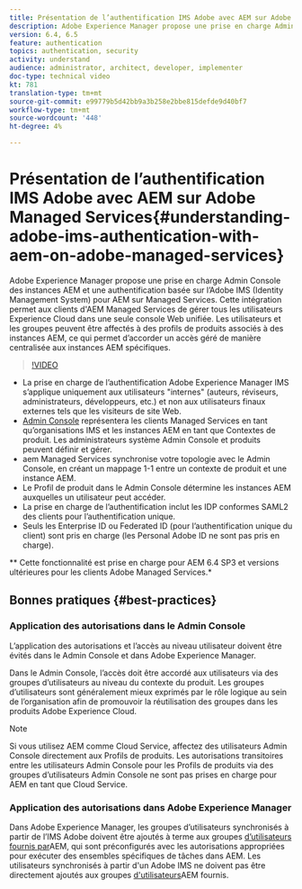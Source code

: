 ```yaml
---
title: Présentation de l’authentification IMS Adobe avec AEM sur Adobe Managed Services
description: Adobe Experience Manager propose une prise en charge Admin Console des instances AEM et une authentification basée sur l’Adobe IMS (Identity Management System) pour AEM sur Managed Services.   Cette intégration permet aux clients d'AEM Managed Services de gérer tous les utilisateurs Experience Cloud dans une seule console Web unifiée. Les utilisateurs et les groupes peuvent être affectés à des profils de produits associés à des instances AEM, ce qui permet d’accorder un accès géré de manière centralisée aux instances AEM spécifiques.
version: 6.4, 6.5
feature: authentication
topics: authentication, security
activity: understand
audience: administrator, architect, developer, implementer
doc-type: technical video
kt: 781
translation-type: tm+mt
source-git-commit: e99779b5d42bb9a3b258e2bbe815defde9d40bf7
workflow-type: tm+mt
source-wordcount: '448'
ht-degree: 4%

---
```



# Présentation de l’authentification IMS Adobe avec AEM sur Adobe Managed Services{#understanding-adobe-ims-authentication-with-aem-on-adobe-managed-services}

Adobe Experience Manager propose une prise en charge Admin Console des instances AEM et une authentification basée sur l’Adobe IMS (Identity Management System) pour AEM sur Managed Services.   Cette intégration permet aux clients d&#39;AEM Managed Services de gérer tous les utilisateurs Experience Cloud dans une seule console Web unifiée. Les utilisateurs et les groupes peuvent être affectés à des profils de produits associés à des instances AEM, ce qui permet d’accorder un accès géré de manière centralisée aux instances AEM spécifiques.

>[!VIDEO](https://video.tv.adobe.com/v/26170?quality=12&learn=on)

* La prise en charge de l’authentification Adobe Experience Manager IMS s’applique uniquement aux utilisateurs &quot;internes&quot; (auteurs, réviseurs, administrateurs, développeurs, etc.) et non aux utilisateurs finaux externes tels que les visiteurs de site Web.
* [Admin Console](https://adminconsole.adobe.com/) représentera les clients Managed Services en tant qu’organisations IMS et les instances AEM en tant que Contextes de produit. Les administrateurs système Admin Console et produits peuvent définir et gérer.
* aem Managed Services synchronise votre topologie avec le Admin Console, en créant un mappage 1-1 entre un contexte de produit et une instance AEM.
* Le Profil de produit dans le Admin Console détermine les instances AEM auxquelles un utilisateur peut accéder.
* La prise en charge de l’authentification inclut les IDP conformes SAML2 des clients pour l’authentification unique.
* Seuls les Enterprise ID ou Federated ID (pour l’authentification unique du client) sont pris en charge (les Personal Adobe ID ne sont pas pris en charge).

** Cette fonctionnalité est prise en charge pour AEM 6.4 SP3 et versions ultérieures pour les clients Adobe Managed Services.*

## Bonnes pratiques {#best-practices}

### Application des autorisations dans le Admin Console

L’application des autorisations et l’accès au niveau utilisateur doivent être évités dans le Admin Console et dans Adobe Experience Manager.

Dans le Admin Console, l’accès doit être accordé aux utilisateurs via des groupes d’utilisateurs au niveau du contexte du produit. Les groupes d’utilisateurs sont généralement mieux exprimés par le rôle logique au sein de l’organisation afin de promouvoir la réutilisation des groupes dans les produits Adobe Experience Cloud.

>[!NOTE]
>
> Si vous utilisez AEM comme Cloud Service, affectez des utilisateurs Admin Console directement aux Profils de produits. Les autorisations transitoires entre les utilisateurs Admin Console pour les Profils de produits via des groupes d’utilisateurs Admin Console ne sont pas prises en charge pour AEM en tant que Cloud Service.

### Application des autorisations dans Adobe Experience Manager

Dans Adobe Experience Manager, les groupes d’utilisateurs synchronisés à partir de l’IMS Adobe doivent être ajoutés à terme aux groupes [d’utilisateurs fournis par](https://helpx.adobe.com/fr/experience-manager/6-4/sites/administering/using/security.html)AEM, qui sont préconfigurés avec les autorisations appropriées pour exécuter des ensembles spécifiques de tâches dans AEM. Les utilisateurs synchronisés à partir d&#39;un Adobe IMS ne doivent pas être directement ajoutés aux groupes [d&#39;utilisateurs](https://helpx.adobe.com/fr/experience-manager/6-4/sites/administering/using/security.html)AEM fournis.
